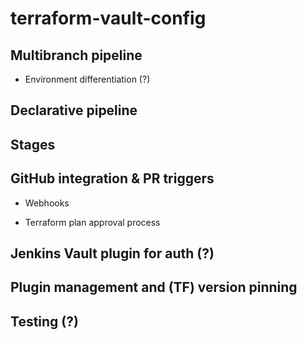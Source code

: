 # terraform-vault-config

## Multibranch pipeline

- Environment differentiation (?)

## Declarative pipeline

## Stages

## GitHub integration & PR triggers
  
- Webhooks

- Terraform plan approval process

## Jenkins Vault plugin for auth (?)

## Plugin management and (TF) version pinning

## Testing (?)
